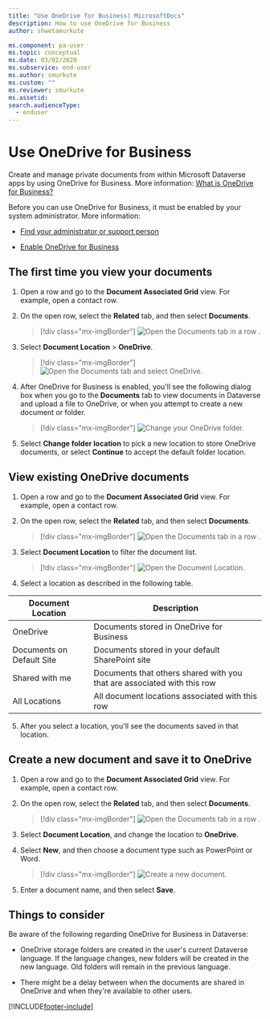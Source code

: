 ```yaml
---
title: "Use OneDrive for Business| MicrosoftDocs"
description: How to use OneDrive for Business
author: shwetamurkute

ms.component: pa-user
ms.topic: conceptual
ms.date: 03/02/2020
ms.subservice: end-user
ms.author: smurkute
ms.custom: ""
ms.reviewer: smurkute
ms.assetid: 
search.audienceType: 
  - enduser
---
```

# Use OneDrive for Business 

Create and manage private documents from within Microsoft Dataverse apps by using OneDrive for Business. More information:  [What is OneDrive for Business?](https://support.office.com/article/What-is-OneDrive-for-Business-187f90af-056f-47c0-9656-cc0ddca7fdc2)


Before you can use OneDrive for Business, it must be enabled by your system administrator. More information:

-   [Find your administrator or support person](find-admin.md)  

-   [Enable OneDrive for Business](/power-platform/admin/enable-onedrive-for-business)  


## The first time you view your documents  

1. Open a row and go to the **Document Associated Grid** view. For example, open a contact row.

2.  On the open row, select the **Related** tab, and then select **Documents**.

     > [!div class="mx-imgBorder"]
     > ![Open the Documents tab in a row .](media/onedrive_nav.png "Open the Documents tab in a row")

3.  Select **Document Location** > **OneDrive**.

     > [!div class="mx-imgBorder"]
     > ![Open the Documents tab and select OneDrive.](media/onedrive_menu.png "Open the Documents tab and select OneDrive")

4. After OneDrive for Business is enabled, you'll see the following dialog box when you go to the **Documents** tab to view documents in Dataverse and upload a file to OneDrive, or when you attempt to create a new document or folder.  

    > [!div class="mx-imgBorder"]
    > ![Change your OneDrive folder.](media/setup_onedrive.png "Change your OneDrive folder")  

5. Select **Change folder location** to pick a new location to store OneDrive documents, or select **Continue** to accept the default folder location.

  
## View existing OneDrive documents 
 
1. Open a row and go to the **Document Associated Grid** view. For example, open a contact row.

2. On the open row, select the **Related** tab, and then select **Documents**.
 
    > [!div class="mx-imgBorder"]
    > ![Open the Documents tab in a row .](media/onedrive_nav.png "Open the Documents tab in a row")
 
3. Select **Document Location** to filter the document list.

    > [!div class="mx-imgBorder"]
    > ![Open the Document Location.](media/onedrive_doc_location.png "Open the Document Location")

4.  Select a location as described in the following table.  

   |    Document Location      |  Description                                   |
   |---------------------------|------------------------------------------------|
   |      OneDrive             | Documents stored in OneDrive for Business      |
   | Documents on Default Site | Documents stored in your default SharePoint site  |
   | Shared with me            | Documents that others shared with you that are associated with this row<!--note from editor: Edit okay? I haven't seen an "app row" defined.-->    |
   |  All Locations            |     All document locations associated with this row     |

5. After you select a location, you'll see the documents saved in that location.

## Create a new document and save it to OneDrive

1. Open a row and go to the **Document Associated Grid** view. For example, open a contact row.

2. On the open row, select the **Related** tab, and then select **Documents**.
 
    > [!div class="mx-imgBorder"]
    > ![Open the Documents tab in a row .](media/onedrive_nav.png "Open the Documents tab in a row")

2. Select **Document Location**, and change the location to **OneDrive**.

3. Select **New**, and then choose a document type such as PowerPoint or Word. 

    > [!div class="mx-imgBorder"]
    > ![Create a new document.](media/onedrive_new_doc.png "Create a new document")

4. Enter a document name, and then select **Save**.  


## Things to consider 

Be aware of the following regarding OneDrive for Business in Dataverse:

- OneDrive storage folders are created in the user's current Dataverse language. If the language changes, new folders will be created in the new language. Old folders will remain in the previous language.  

- There might be a delay between when the documents are shared in OneDrive and when they're available to other users. 


[!INCLUDE[footer-include](../includes/footer-banner.md)]
